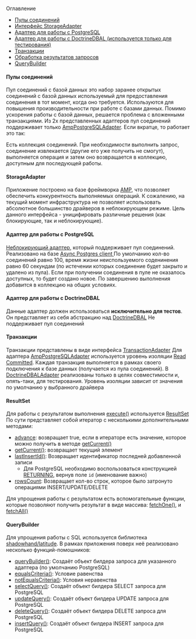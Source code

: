 Оглавление
* [Пулы соединений](https://github.com/mmasiukevich/service-bus/blob/master/doc/storages.md#%D0%9F%D1%83%D0%BB%D1%8B-%D1%81%D0%BE%D0%B5%D0%B4%D0%B8%D0%BD%D0%B5%D0%BD%D0%B8%D0%B9)
* [Интерфейс StorageAdapter](https://github.com/mmasiukevich/service-bus/blob/master/doc/storages.md#storageadapter)
* [Адаптер для работы с PostgreSQL](https://github.com/mmasiukevich/service-bus/blob/master/doc/storages.md#%D0%90%D0%B4%D0%B0%D0%BF%D1%82%D0%B5%D1%80-%D0%B4%D0%BB%D1%8F-%D1%80%D0%B0%D0%B1%D0%BE%D1%82%D1%8B-%D1%81-postgresql)
* [Адаптер для работы с DoctrineDBAL (используется только для тестирования)](https://github.com/mmasiukevich/service-bus/blob/master/doc/storages.md#%D0%90%D0%B4%D0%B0%D0%BF%D1%82%D0%B5%D1%80-%D0%B4%D0%BB%D1%8F-%D1%80%D0%B0%D0%B1%D0%BE%D1%82%D1%8B-%D1%81-doctrinedbal)
* [Транзакции](https://github.com/mmasiukevich/service-bus/blob/master/doc/storages.md#%D0%A2%D1%80%D0%B0%D0%BD%D0%B7%D0%B0%D0%BA%D1%86%D0%B8%D0%B8)
* [Обработка результатов запросов](https://github.com/mmasiukevich/service-bus/blob/master/doc/storages.md#resultset)
* [QueryBuilder](https://github.com/mmasiukevich/service-bus/blob/master/doc/storages.md#querybuilder)

#### Пулы соединений

Пул соединений с базой данных это набор заранее открытых соединений с базой данных используемый для предоставления соединения в тот момент, когда оно требуется. 
Используются для повышения производительности при работе с базами данных. Помимо ускорения работы с базой данных, решается проблема с вложенными транзакциями.
Из 2х представленных адаптеров пул соединений поддерживает только [AmpPostgreSQLAdapter](). 
Если вкратце, то работает это так:

Есть коллекция соединений. При необходимости выполнить запрос, соединение извлекается (другие его уже получить не смогут), выполняется операция и затем оно возвращается в коллекцию, доступным для последующей работы.

#### StorageAdapter
Приложение построено на базе фреймворка [AMP](https://amphp.org/), что позволяет обеспечить конкурентность выполняемых операций. К сожалению, на текущий момент инфраструктура не позволяет использовать абсолютное большинство драйверов в неблокирующем режиме.
Цель данного интерфейса - уницифировать различные решения (как блокирующие, так и неблокирующие).

#### Адаптер для работы с PostgreSQL
[Неблокирующий адаптер](https://github.com/mmasiukevich/service-bus/blob/master/src/Storage/SQL/AmpPostgreSQL/AmpPostgreSQLAdapter.php), который поддерживает пул соединений. Реализовано на базе [Async Postgres client ](https://github.com/amphp/postgres)
По умолчанию кол-во соединений равно 100, время жизни неиспользуемого соденинения равно 60 секундам (по истечении которых соединение будет закрыто и удалено из пула). Если при получении соединения в пуле не оказалось доступных, то будет создано новое. По завершению выполнения добавится в коллекцию на общих условиях.

#### Адаптер для работы с DoctrineDBAL
Данные адаптер должен использоваться **исключительно для тестов**. Он представляет из себя абстракцию над [DoctrineDBAL](https://github.com/doctrine/dbal)
Не поддерживает пул соединений

#### Транзакции
Транзакции представлены в виде интерфейса [TransactionAdapter](https://github.com/mmasiukevich/service-bus/blob/master/src/Storage/TransactionAdapter.php)
Для адаптера [AmpPostgreSQLAdapter](https://github.com/mmasiukevich/service-bus/blob/master/src/Storage/SQL/AmpPostgreSQL/AmpPostgreSQLAdapter.php) используется уровень изоляции [Read Committed](https://postgrespro.com/docs/postgrespro/9.5/transaction-iso#xact-read-committed). Каждая транзакция выполняется в рамках своего подключения к базе данных (получается из пула соединений). 
В [DoctrineDBALAdapter](https://github.com/mmasiukevich/service-bus/blob/master/src/Storage/SQL/DoctrineDBAL/DoctrineDBALAdapter.php) реализованы только в целях совместимости и, опять-таки, для тестирования. Уровень изоляции зависит от значения по умолчанию у выбранного драйвера

#### ResultSet

Для работы с результатом выполнения [execute()](https://github.com/mmasiukevich/service-bus/blob/master/src/Storage/StorageAdapter.php#L35) используется [ResultSet](https://github.com/mmasiukevich/service-bus/blob/master/src/Storage/ResultSet.php)
По сути представляет собой итератор с несколькими дополнительными методами:

* [advance](https://github.com/mmasiukevich/service-bus/blob/master/src/Storage/ResultSet.php#L37): возвращает true, если в итераторе есть значение, которое можно получить в методе [getCurrent()](https://github.com/mmasiukevich/service-bus/blob/master/src/Storage/ResultSet.php#L46)
* [getCurrent()](https://github.com/mmasiukevich/service-bus/blob/master/src/Storage/ResultSet.php#L46): возвращает текущий элемент
* [lastInsertId()](https://github.com/mmasiukevich/service-bus/blob/master/src/Storage/ResultSet.php#L57): Возвращает идентификатор последней добавленной записи
  * Для PostgreSQL необходимо воспользоваться конструкцией [RETURNING](https://www.postgresql.org/docs/9.1/static/sql-insert.html), вернув поле ```id``` (именование важно)
* [rowsCount](https://github.com/mmasiukevich/service-bus/blob/master/src/Storage/ResultSet.php#L66): Возвращает кол-во строк, которое было затронуто операциями INSERT/UPDATE/DELETE

Для упрощения работы с результатом есть вспомогательные функции, которые позволяют получить результат в виде массива:  [fetchOne()](https://github.com/mmasiukevich/service-bus/blob/master/src/Storage/functions.php#L59), и [fetchAll()](https://github.com/mmasiukevich/service-bus/blob/master/src/Storage/functions.php#L30)

#### QueryBuilder
Для упрощения работы с SQL используется библиотека [shadowhand/latitude](https://github.com/shadowhand/latitude). 
В рамках приложения поверх неё реализовано несколько функций-помошников:

* [queryBuilder()](https://github.com/mmasiukevich/service-bus/blob/master/src/Storage/SQL/queryBuilderFunctions.php#L29): Создаёт объект билдера запроса для указанного адаптера (по умолчанию PostgreSQL)
* [equalsCriteria()](https://github.com/mmasiukevich/service-bus/blob/master/src/Storage/SQL/queryBuilderFunctions.php#L42): Условие равенства
* [notEqualsCriteria()](https://github.com/mmasiukevich/service-bus/blob/master/src/Storage/SQL/queryBuilderFunctions.php#L60): Условия неравенства
* [selectQuery()](https://github.com/mmasiukevich/service-bus/blob/master/src/Storage/SQL/queryBuilderFunctions.php#L78): Создаёт объект билдера SELECT запроса для PostgreSQL
* [updateQuery()](https://github.com/mmasiukevich/service-bus/blob/master/src/Storage/SQL/queryBuilderFunctions.php#L91): Создаёт объект билдера UPDATE запроса для PostgreSQL
* [deleteQuery()](https://github.com/mmasiukevich/service-bus/blob/master/src/Storage/SQL/queryBuilderFunctions.php#L103): Создаёт объект билдера DELETE запроса для PostgreSQL
* [insertQuery()](https://github.com/mmasiukevich/service-bus/blob/master/src/Storage/SQL/queryBuilderFunctions.php#L116): Создаёт объект билдера INSERT запроса для PostgreSQL
